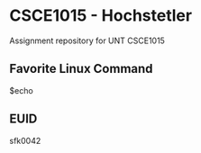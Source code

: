 # CSCE1015 - Hochstetler
Assignment repository for UNT CSCE1015
## Favorite Linux Command
$echo
## EUID
sfk0042


